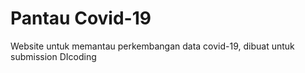 <h1>Pantau Covid-19</h1>
Website untuk memantau perkembangan data covid-19, dibuat untuk submission DIcoding
